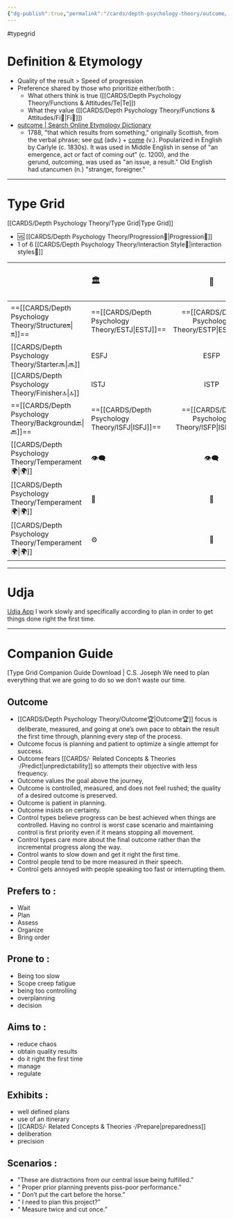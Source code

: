 ```yaml
---
{"dg-publish":true,"permalink":"/cards/depth-psychology-theory/outcome/","created":"2022-12-30T12:33:54.141+01:00","updated":"2023-04-27T14:16:20.132+02:00"}
---
```


#typegrid 
# Definition & Etymology 
- Quality of the result > Speed of progression  
- Preference shared by those who prioritize either/both : 
	- What others think is true ([[CARDS/Depth Psychology Theory/Functions & Attitudes/Te\|Te]])
	- What they value ([[CARDS/Depth Psychology Theory/Functions & Attitudes/Fi🧭\|Fi🧭]])
- [outcome | Search Online Etymology Dictionary](https://www.etymonline.com/search?q=outcome)
	- 1788, "that which results from something," originally Scottish, from the verbal phrase; see [out](https://www.etymonline.com/word/out?ref=etymonline_crossreference#etymonline_v_9965 "Etymology, meaning and definition of out ") (adv.) + [come](https://www.etymonline.com/word/come?ref=etymonline_crossreference#etymonline_v_15860 "Etymology, meaning and definition of come ") (v.). Popularized in English by Carlyle (c. 1830s). It was used in Middle English in sense of "an emergence, act or fact of coming out" (c. 1200), and the gerund, outcoming, was used as "an issue, a result." Old English had utancumen (n.) "stranger, foreigner."
---
# Type Grid 
[[CARDS/Depth Psychology Theory/Type Grid\|Type Grid]]
- 🆚 [[CARDS/Depth Psychology Theory/Progression🏃\|Progression🏃]] 
- 1 of 6 [[CARDS/Depth Psychology Theory/Interaction Style💬\|interaction styles💬]] 

|                      | <font size="4"> 🏛️</font>   |  <font size="4"> 🧰</font>   | <font size="4"> 🔮</font> | <font size="4"> 🦄</font>    | [[CARDS/Depth Psychology Theory/Interaction Style💬\|💬]]                      |   [[CARDS/Depth Psychology Theory/Interaction Style💬\|💬]]                           |   [[CARDS/Depth Psychology Theory/Interaction Style💬\|💬]]                    |
|:-------------------- |:--------------------- |:---------------------:|:------------------------- |:--------------------- |:--------------------- |:-------------------------- |:--------------------- |
| ==[[CARDS/Depth Psychology Theory/Structure🔛\|🔛]]==  | ==[[CARDS/Depth Psychology Theory/ESTJ\|ESTJ]]==              |       ==[[CARDS/Depth Psychology Theory/ESTP\|ESTP]]==        | ==[[CARDS/Depth Psychology Theory/ENTJ\|ENTJ]]==                  | ==[[CARDS/Depth Psychology Theory/ENFJ\|ENFJ]]==              | ➡️      | 👋       | ==[[CARDS/Depth Psychology Theory/Outcome🏆\|🏆]]==     |
|  [[CARDS/Depth Psychology Theory/Starter🔜\|🔜]]     |  ESFJ           |      ESFP    |  ENTP           | ENFP|↪️|👋        | 🏃|
| [[CARDS/Depth Psychology Theory/Finisher🔝\|🔝]]   |ISTJ           |      ISTP      | INTJ              | INFJ            | ➡️    | 🧘‍♂️ | 🏃|
| ==[[CARDS/Depth Psychology Theory/Background🔙\|🔙]]== | ==[[CARDS/Depth Psychology Theory/ISFJ\|ISFJ]]==              |       ==[[CARDS/Depth Psychology Theory/ISFP\|ISFP]]==        | ==[[CARDS/Depth Psychology Theory/INTP\|INTP]]==                  | ==[[CARDS/Depth Psychology Theory/INFP\|INFP]]==              | ↪️ |🧘‍♂️ | ==[[CARDS/Depth Psychology Theory/Outcome🏆\|🏆]]==  |
|  [[CARDS/Depth Psychology Theory/Temperament🌍\|🌍]]                     | 👁️‍🗨️ | 👁️‍🗨️ | 🧲        | 🧲    |                       |                            |                       |
|  [[CARDS/Depth Psychology Theory/Temperament🌍\|🌍]]                     | 🐜 |  🦊  | 🦊     | 🐜                       |                            |                       |
|  [[CARDS/Depth Psychology Theory/Temperament🌍\|🌍]]                     | ⚙️  |  👀   |⚙️      |👀  |                       |                            |                         |

---
# Udja
[Udja App](https://www.udja.app/#/)
I work slowly and specifically according to plan in order to get things done right the first time.

---
# Companion Guide 
[Type Grid Companion Guide Download | C.S. Joseph 
We need to plan everything that we are going to do so we don’t waste our time.
## **Outcome**
- [[CARDS/Depth Psychology Theory/Outcome🏆\|Outcome🏆]] focus is deliberate, measured, and going at one’s own pace to obtain the result the first time through, planning every step of the process.
- Outcome focus is planning and patient to optimize a single attempt for success. 
- Outcome fears [[CARDS/· Related Concepts & Theories ·/Predict\|unpredictability]] so attempts their objective with less frequency.
- Outcome values the goal above the journey,
- Outcome is controlled, measured, and does not feel rushed; the quality of a desired outcome is preserved.
- Outcome is patient in planning.
- Outcome insists on certainty.
- Control types believe progress can be best achieved when things are controlled. Having no control is worst case scenario and maintaining control is first priority even if it means stopping all movement.
- Control types care more about the final outcome rather than the incremental progress along the way.
- Control wants to slow down and get it right the first time. 
- Control people tend to be more measured in their speech. 
- Control gets annoyed with people speaking too fast or interrupting them.

## **Prefers to :** 
- Wait
- Plan
- Assess
- Organize
- Bring order

## Prone to :
- Being too slow
- Scope creep fatigue
- being too controlling
- overplanning
- decision

## **Aims to :**
- reduce chaos
- obtain quality results
- do it right the first time
- manage
- regulate

## **Exhibits :**
- well defined plans
- use of an itinerary
- [[CARDS/· Related Concepts & Theories ·/Prepare\|preparedness]]
- deliberation
- precision

## **Scenarios :**
- "These are distractions from our central issue being fulfilled.”
- “ Proper prior planning prevents piss-poor performance.”
- “ Don’t put the cart before the horse.”
- “ I need to plan this project?”
- “ Measure twice and cut once.”

